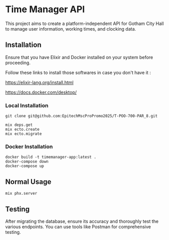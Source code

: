 # Time Manager API

This project aims to create a platform-independent API for Gotham City Hall to manage user information, working times, and clocking data.

## Installation

Ensure that you have Elixir and Docker installed on your system before proceeding.

Follow these links to install those softwares in case you don't have it :

https://elixir-lang.org/install.html

https://docs.docker.com/desktop/

### Local Installation

```
git clone git@github.com:EpitechMscProPromo2025/T-POO-700-PAR_8.git
```

```
mix deps.get
mix ecto.create
mix ecto.migrate
```

### Docker Installation

```
docker build -t timemanager-app:latest .
docker-compose down
docker-compose up
```

## Normal Usage

```
mix phx.server
```

## Testing

After migrating the database, ensure its accuracy and thoroughly test the various endpoints. You can use tools like Postman for comprehensive testing.
